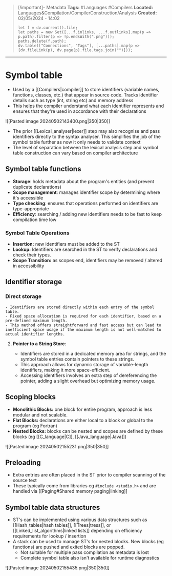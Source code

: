> [!important]- Metadata
> **Tags:** #Languages #Compilers 
> **Located:** Languages&Compilation/CompilerConstruction/Analysis
> **Created:** 02/05/2024 - 14:02
> ```dataviewjs
> let f = dv.current().file;
> let paths = new Set([...f.inlinks, ...f.outlinks].map(p => p.path).filter(p => !p.endsWith(".png")));
> paths.delete(f.path);
> dv.table(["Connections", "Tags"], [...paths].map(p => [dv.fileLink(p), dv.page(p).file.tags.join("")]));
> ```

___
# Symbol table
- Used by a [[Compilers|compiler]] to store identifiers (variable names, functions, classes, etc.) that appear in source code. Tracks identifier details such as type (int, string etc) and memory address
- This helps the compiler understand what each identifier represents and ensures that they're used in accordance with their declarations


![[Pasted image 20240502143400.png|350|350]]

- The prior [[Lexical_analyser|lexer]] step may also recognise and pass identifiers directly to the syntax analyser. This simplifies the job of the symbol table further as now it only needs to validate context
- The level of separation between the lexical analysis step and symbol table construction can vary based on compiler architecture 
## Symbol table functions
-  **Storage**: holds metadata about the program's entities (and prevent duplicate declarations)
-  **Scope management**: manages identifier scope by determining where it's accessible 
-  **Type checking**: ensures that operations performed on identifiers are type-appropriate
- **Efficiency**: searching / adding new identifiers needs to be fast to keep compilation time low
### Symbol Table Operations
- **Insertion:** new identifiers must be added to the ST
- **Lookup:** Identifiers are searched in the ST to verify declarations and check their types.
- **Scope Transition:** as scopes end, identifiers may be removed  / altered in accessibility 

## Identifier storage 

### Direct storage 
    
    - Identifiers are stored directly within each entry of the symbol table.
    - Fixed space allocation is required for each identifier, based on a pre-defined maximum length.
    - This method offers straightforward and fast access but can lead to inefficient space usage if the maximum length is not well-matched to actual identifier lengths.
2. **Pointer to a String Store**:
    
    - Identifiers are stored in a dedicated memory area for strings, and the symbol table entries contain pointers to these strings.
    - This approach allows for dynamic storage of variable-length identifiers, making it more space-efficient.
    - Accessing identifiers involves an extra step of dereferencing the pointer, adding a slight overhead but optimizing memory usage.
## Scoping blocks
- **Monolithic Blocks:** one block for entire program, approach is less modular and not scalable.
- **Flat Blocks:** declarations are either local to a block or global to the program (eg Fortran)
- **Nested Blocks:** blocks can be nested and scopes are defined by these blocks (eg [[C_language|C]], [[Java_language|Java]])


![[Pasted image 20240502155231.png|350|350]]
## Preloading
- Extra entries are often placed in the ST prior to compiler scanning of the source text 
- These typically come from libraries eg `#include <studio.h>` and are handled via [[Paging#Shared memory paging|linking]]
## Symbol table data structures
- ST's can be implemented using various data structures such as [[Hash_tables|hash tables]], [[Trees|tress]], or [[Linked_list_algorithms|linked lists]] depending on efficiency requirements for lookup / insertion 
- A stack can be used to manage ST's for nested blocks. New blocks (eg functions) are pushed and exited blocks are popped. 
	- Not suitable for multiple pass compilation as metadata is lost
	- Complete symbol table also isn't available for runtime diagnostics

![[Pasted image 20240502155435.png|350|350]]
